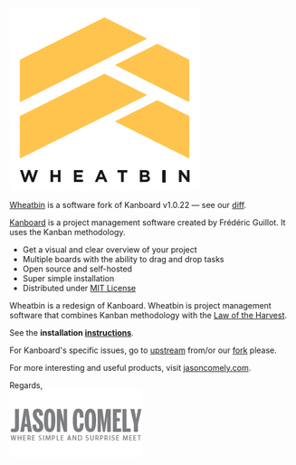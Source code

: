 [![WHEATBIN's logo][logo-wb]][Wheatbin]

[Wheatbin] is a software fork of Kanboard v1.0.22 — see our [diff].

[Kanboard] is a project management software created by Frédéric Guillot. It uses the Kanban methodology.

- Get a visual and clear overview of your project
- Multiple boards with the ability to drag and drop tasks
- Open source and self-hosted
- Super simple installation
- Distributed under [MIT License](LICENSE)

Wheatbin is a redesign of Kanboard. Wheatbin is project management software that combines Kanban methodology with the [Law of the Harvest].

See the **installation [instructions]**.

For Kanboard's specific issues, go to [upstream] from/or our [fork] please.

For more interesting and useful products, visit [jasoncomely.com][jasoncomely].

Regards,  
[![Jason Comely's logo][logo-jc]][jasoncomely]


[Wheatbin]: http://www.wheatbin.com
[Kanboard]: http://kanboard.net
[jasoncomely]: http://jasoncomely.com
[diff]: //github.com/fguillot/kanboard/compare/v1.0.22...wheatbin:master

[logo-wb]: wheatbin-logo.png
[logo-jc]: jasoncomely.png

[Law of the Harvest]: doc/law-of-the-harvest.markdown
[motivation]: doc/seed-of-entrepreneurship.markdown

[instructions]: WHEATBIN-INSTALL.md
[upstream]: //github.com/fguillot/kanboard
[fork]: //github.com/wheatbin/kanboard
